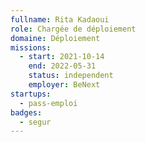 ```yaml
---
fullname: Rita Kadaoui
role: Chargée de déploiement 
domaine: Déploiement
missions:
  - start: 2021-10-14
    end: 2022-05-31
    status: independent
    employer: BeNext
startups:
  - pass-emploi
badges:
  - segur
---
```



